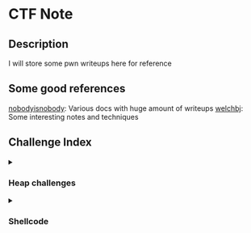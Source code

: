 # CTF Note

## Description  
I will store some pwn writeups here for reference

## Some good references

[nobodyisnobody](https://github.com/nobodyisnobody/): Various docs with huge amount of writeups
[welchbj](https://github.com/welchbj/ctf/blob/master/docs/binary-exploitation.md): Some interesting notes and techniques

## Challenge Index

<details>
<summary><h3>Heap challenges</h3></summary>
<p>

</p>

</details>

<details>
<summary><h3>Shellcode</h3></summary>
<p>
  
***Amateurs CTF 2024*** --> [baby-sandbox](https://hyggehalcyon.gitbook.io/page/ctfs/2024/amateursctf)  
> Shellcode using `sysenter` to escape sandbox where syscall are forbidden
> 
> Using register `xmm` to deal with deleted register

</p>
</details>
